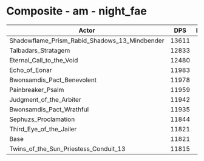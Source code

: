 # Composite - am - night_fae
| Actor | DPS | Increase |
|---|:---:|:---:|
|Shadowflame_Prism_Rabid_Shadows_13_Mindbender|13611|15.14%|
|Talbadars_Stratagem|12833|8.56%|
|Eternal_Call_to_the_Void|12480|5.58%|
|Echo_of_Eonar|11983|1.38%|
|Bwonsamdis_Pact_Benevolent|11978|1.33%|
|Painbreaker_Psalm|11959|1.17%|
|Judgment_of_the_Arbiter|11942|1.03%|
|Bwonsamdis_Pact_Wrathful|11935|0.97%|
|Sephuzs_Proclamation|11844|0.19%|
|Third_Eye_of_the_Jailer|11821|0.00%|
|Base|11821|0.00%|
|Twins_of_the_Sun_Priestess_Conduit_13|11815|-0.05%|
